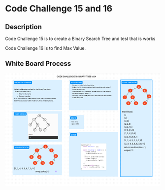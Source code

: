 # Code Challenge 15 and 16

## Description

Code Challenge 15 is to create a Binary Search Tree and test that is works

Code Challenge 16 is to find Max Value.

## White Board Process

![Code Challenge 16 - Whiteboard](../Images/Code-Challenge-16.PNG)










